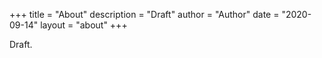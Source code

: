 +++
title = "About"
description = "Draft"
author = "Author"
date = "2020-09-14"
layout = "about"
+++

Draft.

